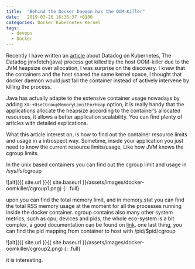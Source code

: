 ```yaml
---
title:  "Behind the Docker Daemon has the OOM-Killer"
date:   2019-03-26 16:36:37 +0100
categories: Docker Kubernetes Kernel
tags:
  - devops
  - Docker
---
```


Recently I have written an [article](https://mrmuggymuggy.github.io/datadog/monitoring/jmx/kubernetes/datadog-jmx/) about Datadog on Kubernetes, The Datadog jmxfetch(java) process got killed by the host OOM-killer due to the JVM heapsize over allocation, I was surprise on the discovery. I knew that the containers and the host shared the same kernel space, I thought that docker daemon would just fail the container instead of actively intervene by killing the process.

Java has actually adapte to the extensive container usage nowadays by adding `XX:+UseCGroupMemoryLimitForHeap` option, it is really handy that the applications allocate the heapsize according to the container’s allocated resources, it allows a better application scalability. You can find plenty of articles with detailed explications.

What this article interest on, is how to find out the container resource limits and usage in a introspect way. Sometime, inside your application you just need to know the current resource limits/usage, Like how JVM knows the cgroup limits.

In the unix based containers you can find out the cgroup limit and usage in /sys/fs/cgroup

![alt]({{ site.url }}{{ site.baseurl }}/assets/images/docker-oomkiller/cgroup1.png)
{: .full}

upon you can find the total memory limit, and in memory.stat you can find the total RSS memory usage at the moment for all the processes running inside the docker container.
cgroup contains also many other system metrics, such as cpu, devices and pids, the whole eco-system is a bit complex, a good documentation can be found on [link](https://www.kernel.org/doc/Documentation/cgroup-v1/cgroups.txt).
one last thing, you can find the pid mapping from container to host with /pid/$pid/cgroup

![alt]({{ site.url }}{{ site.baseurl }}/assets/images/docker-oomkiller/cgroup2.png)
{: .full}

it is interesting.